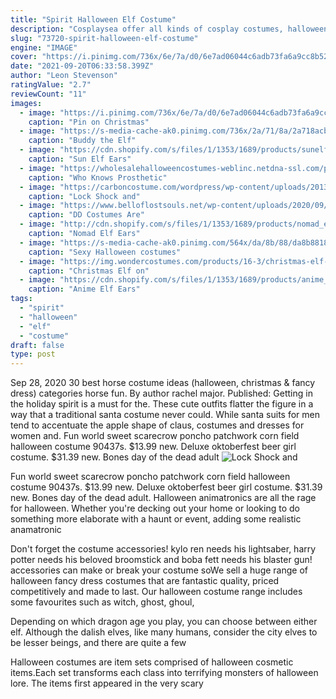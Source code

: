 ```yaml
---
title: "Spirit Halloween Elf Costume"
description: "Cosplaysea offer all kinds of cosplay costumes, halloween costumes, anime costumes movie costumes, game costumes for adults and kids. Anime clothing, shoes, wigs, decorations and"
slug: "73720-spirit-halloween-elf-costume"
engine: "IMAGE"
cover: "https://i.pinimg.com/736x/6e/7a/d0/6e7ad06044c6adb73fa6a9cc8b52b6ca--womens-elf-costume-buddy-the-elf-costume.jpg"
date: "2021-09-20T06:33:58.399Z"
author: "Leon Stevenson"
ratingValue: "2.7"
reviewCount: "11"
images:
  - image: "https://i.pinimg.com/736x/6e/7a/d0/6e7ad06044c6adb73fa6a9cc8b52b6ca--womens-elf-costume-buddy-the-elf-costume.jpg"
    caption: "Pin on Christmas"
  - image: "https://s-media-cache-ak0.pinimg.com/736x/2a/71/8a/2a718acb9b9530f98430e2f4dd1dbb38.jpg"
    caption: "Buddy the Elf"
  - image: "https://cdn.shopify.com/s/files/1/1353/1689/products/sunelf2_cover_1024x1024.jpg?v=1532981095"
    caption: "Sun Elf Ears"
  - image: "https://wholesalehalloweencostumes-weblinc.netdna-ssl.com/product_images/who-knows-prosthetic-nose/57453cd869702d7eab001224/detail.jpg?c=1465329909"
    caption: "Who Knows Prosthetic"
  - image: "https://carboncostume.com/wordpress/wp-content/uploads/2013/07/lockshockbarrel1.jpg"
    caption: "Lock Shock and"
  - image: "https://www.belloflostsouls.net/wp-content/uploads/2020/09/catti-brie-costume.jpeg"
    caption: "DD Costumes Are"
  - image: "http://cdn.shopify.com/s/files/1/1353/1689/products/nomad_elf_ears_1024x1024.jpg?v=1471902866"
    caption: "Nomad Elf Ears"
  - image: "https://s-media-cache-ak0.pinimg.com/564x/da/8b/88/da8b8818d9172551a68c7884e7464a66.jpg"
    caption: "Sexy Halloween costumes"
  - image: "https://img.wondercostumes.com/products/16-3/christmas-elf-on-a-shelf-men-and-women-couples-costume-set.jpg"
    caption: "Christmas Elf on"
  - image: "https://cdn.shopify.com/s/files/1/1353/1689/products/anime_punk_1024x1024.jpg?v=1471900673"
    caption: "Anime Elf Ears"
tags:
  - "spirit"
  - "halloween"
  - "elf"
  - "costume"
draft: false
type: post
---
```


Sep 28, 2020 30 best horse costume ideas (halloween, christmas & fancy dress) categories horse fun. By author rachel major. Published:  Getting in the holiday spirit is a must for the. These cute outfits flatter the figure in a way that a traditional santa costume never could. While santa suits for men tend to accentuate the apple shape of claus, costumes and dresses for women and. Fun world sweet scarecrow poncho patchwork corn field halloween costume 90437s. $13.99 new. Deluxe oktoberfest beer girl costume. $31.39 new. Bones day of the dead adult
![Lock Shock and](https://carboncostume.com/wordpress/wp-content/uploads/2013/07/lockshockbarrel1.jpg "Lock Shock and")

Fun world sweet scarecrow poncho patchwork corn field halloween costume 90437s. $13.99 new. Deluxe oktoberfest beer girl costume. $31.39 new. Bones day of the dead adult. Halloween animatronics are all the rage for halloween. Whether you&#39;re decking out your home or looking to do something more elaborate with a haunt or event, adding some realistic anamatronic
<!--inArticleAds-->

<!--galleryOne-->

Don't forget the costume accessories! kylo ren needs his lightsaber, harry potter needs his beloved broomstick and boba fett needs his blaster gun! accessories can make or break your costume soWe sell a huge range of halloween fancy dress costumes that are fantastic quality, priced competitively and made to last. Our halloween costume range includes some favourites such as witch, ghost, ghoul,
<!--inArticleAds-->

<!--galleryTwo-->

Depending on which dragon age you play, you can choose between either elf. Although the dalish elves, like many humans, consider the city elves to be lesser beings, and there are quite a few
<!--galleryThree-->

Halloween costumes are item sets comprised of halloween cosmetic items.Each set transforms each class into terrifying monsters of halloween lore. The items first appeared in the very scary